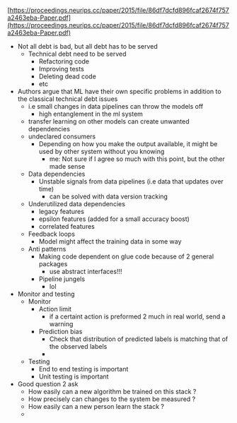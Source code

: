[https://proceedings.neurips.cc/paper/2015/file/86df7dcfd896fcaf2674f757a2463eba-Paper.pdf](https://proceedings.neurips.cc/paper/2015/file/86df7dcfd896fcaf2674f757a2463eba-Paper.pdf)

- Not all debt is bad, but all debt has to be served
  - Technical debt need to be served
    - Refactoring code
    - Improving tests
    - Deleting dead code
    - etc
- Authors argue that ML have their own specific problems in addition to the classical technical debt issues 
    - i.e small changes in data pipelines can throw the models off
      - high entanglement in the ml system
    - transfer learning on other models can create unwanted dependencies 
    - undeclared consumers
      - Depending on how you make the output available, it might be used by other system without you knowing
        - me: Not sure if I agree so much with this point, but the other made sense
    - Data dependencies
      - Unstable signals from data pipelines (i.e data that updates over time)
        - can be solved with data version tracking
    - Underutilized data dependencies
      - legacy features
      - epsilon features (added for a small accuracy boost)
      - correlated features
    - Feedback loops
      - Model might affect the training data in some way
    - Anti patterns
      - Making code dependent on glue code because of 2 general packages
        - use abstract interfaces!!!
      - Pipeline jungels
        - lol
- Monitor and testing
  - Monitor
    - Action limit
      - if a certaint action is preformed 2 much in real world, send a warning
    - Prediction bias
      - Check that distribution of predicted labels is matching that of the observed labels
      - 
  - Testing
    - End to end testing is important
    - Unit testing is important
- Good question 2 ask
  - How easily can a new algorithm be trained on this stack ?
  - How precisely can changes to the system be measured ?
  - How easily can a new person learn the stack ?
  -  